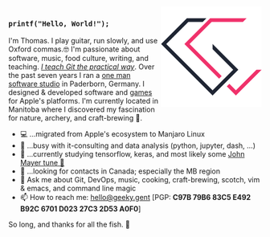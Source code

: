 <img width="200px" align="right" src="https://raw.githubusercontent.com/t89/t89/master/images/gg.svg"/>

### `printf("Hello, World!");`

I'm Thomas. I play guitar, run slowly, and use Oxford commas.🤓 I'm passionate about software, music, food culture, writing, and teaching. _[I teach Git the practical way](https://git.coach)_. Over the past seven years I ran a [one man software studio](https://geeky.gent) in Paderborn, Germany. I designed & developed software and [games](https://snip.rocks) for Apple's platforms. I'm currently located in Manitoba where I discovered my fascination for nature, archery, and craft-brewing 🍻.

- 💻 ...migrated from Apple's ecosystem to Manjaro Linux
- 🦦 ...busy with it-consulting and data analysis (python, jupyter, dash, ...)
- 🌱 ...currently studying tensorflow, keras, and most likely some [John Mayer tune 🎸](https://www.youtube.com/watch?v=7NJlLuJwdAA)
- 🔭 ...looking for contacts in Canada; especially the MB region
- 💬️ Ask me about Git, DevOps, music, cooking, craft-brewing, scotch, vim & emacs, and command line magic
- 📫 How to reach me: hello@geeky.gent [PGP: **C97B 79B6 83C5 E492 B92C 6701 D023 27C3 2D53 A0F0**]

So long, and thanks for all the fish. 🐬
